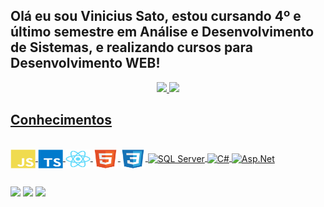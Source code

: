 ## Olá eu sou Vinicius Sato, estou cursando 4º e último semestre em Análise e Desenvolvimento de Sistemas, e realizando cursos para Desenvolvimento WEB!
<div align="center">
  <a href="https://github.com/Viniciuzsato">
  <img width="48%" src="https://github-readme-stats.vercel.app/api?username=Viniciuzsato&show_icons=true&theme=dark&include_all_commits=true&count_private=true"/>
  <img width="40%" src="https://github-readme-stats.vercel.app/api/top-langs/?username=Viniciuzsato&layout=compact&langs_count=7&theme=dark"/>
</div>

## Conhecimentos
<div style="display: inline_block"><br>
  <img align="center" alt="Sato-Js" height="30" width="40" src="https://raw.githubusercontent.com/devicons/devicon/master/icons/javascript/javascript-plain.svg">
  <img align="center" alt="Sato-Ts" height="30" width="40" src="https://raw.githubusercontent.com/devicons/devicon/master/icons/typescript/typescript-plain.svg">
  <img align="center" alt="Sato-React" height="30" width="40" src="https://raw.githubusercontent.com/devicons/devicon/master/icons/react/react-original.svg">
  <img align="center" alt="Sato-HTML" height="30" width="40" src="https://raw.githubusercontent.com/devicons/devicon/master/icons/html5/html5-original.svg">
  <img align="center" alt="Sato-CSS" height="30" width="40" src="https://raw.githubusercontent.com/devicons/devicon/master/icons/css3/css3-original.svg">
  <img align="center" alt="SQL Server" height="30" width="40" src="https://cdn.jsdelivr.net/gh/devicons/devicon/icons/microsoftsqlserver/microsoftsqlserver-plain-wordmark.svg" />      
  <img align="center" alt="C#" height="30" width="40" src="https://cdn.jsdelivr.net/gh/devicons/devicon/icons/csharp/csharp-original.svg">
  <img align="center" alt="Asp.Net" height="30" width="40" src="https://cdn.jsdelivr.net/gh/devicons/devicon/icons/dot-net/dot-net-original-wordmark.svg" />
          
  
</div>
  
  ##
 
<div> 
  <a href="https://instagram.com/sato.viniciuz/" target="_blank"><img src="https://img.shields.io/badge/-Instagram-%23E4405F?style=for-the-badge&logo=instagram&logoColor=white" target="_blank"></a>
  <a href = "mailto:vinicius.sato@outlook.com"><img src="https://img.shields.io/badge/-Gmail-%23333?style=for-the-badge&logo=gmail&logoColor=white" target="_blank"></a>
  <a href="https://www.linkedin.com/in/vinicius-sato-akio" target="_blank"><img src="https://img.shields.io/badge/-LinkedIn-%230077B5?style=for-the-badge&logo=linkedin&logoColor=white" target="_blank"></a> 
